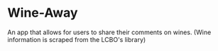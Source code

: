 # Wine-Away
An app that allows for users to share their comments on wines. (Wine information is scraped from the LCBO's library)
